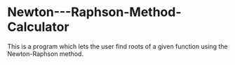 # Newton---Raphson-Method-Calculator

This is a program which lets the user find roots of a given function using the Newton-Raphson method.
